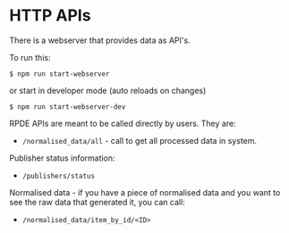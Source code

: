 # HTTP APIs

There is a webserver that provides data as API's.

To run this:

`$ npm run start-webserver`

or start in developer mode (auto reloads on changes)

`$ npm run start-webserver-dev`

RPDE APIs are meant to be called directly by users. They are:

* `/normalised_data/all` - call to get all processed data in system.

Publisher status information:

* `/publishers/status`

Normalised data - if you have a piece of normalised data and you want to see the raw data that generated it, you can call:

* `/normalised_data/item_by_id/<ID>`
